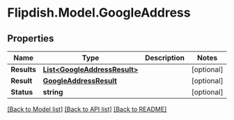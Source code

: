 # Flipdish.Model.GoogleAddress
## Properties

Name | Type | Description | Notes
------------ | ------------- | ------------- | -------------
**Results** | [**List&lt;GoogleAddressResult&gt;**](GoogleAddressResult.md) |  | [optional] 
**Result** | [**GoogleAddressResult**](GoogleAddressResult.md) |  | [optional] 
**Status** | **string** |  | [optional] 

[[Back to Model list]](../README.md#documentation-for-models) [[Back to API list]](../README.md#documentation-for-api-endpoints) [[Back to README]](../README.md)

